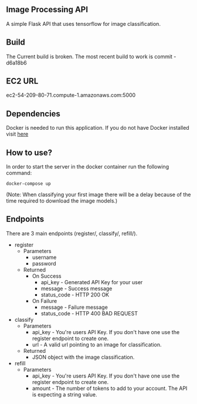 ## Image Processing API
A simple Flask API that uses tensorflow for image classification.

## Build
The Current build is broken.
The most recent build to work is commit - d6a18b6

## EC2 URL
ec2-54-209-80-71.compute-1.amazonaws.com:5000

## Dependencies
Docker is needed to run this application.
If you do not have Docker installed visit [here](https://hub.docker.com/search/?type=edition&offering=community)

## How to use?
In order to start the server in the docker container run the following command:
```
docker-compose up
```
(Note: When classifying your first image there will be a delay because of the time required to download the image models.)

## Endpoints
There are 3 main endpoints (register/, classify/, refill/).

- register
    - Parameters
        - username
        - password
    - Returned
        - On Success
            - api_key - Generated API Key for your user
            - message - Success message
            - status_code - HTTP 200 OK
        - On Failure
            - message - Failure message
            - status_code - HTTP 400 BAD REQUEST
- classify
    - Parameters
        - api_key - You're users API Key. If you don't have one use the register endpoint to create one.
        - url - A valid url pointing to an image for classification.
    - Returned
        - JSON object with the image classification.
- refill
    - Parameters
        - api_key - You're users API Key. If you don't have one use the register endpoint to create one.
        - amount - The number of tokens to add to your account. The API is expecting a string value.